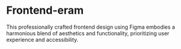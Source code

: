 # Frontend-eram
This professionally crafted frontend design using Figma embodies a harmonious blend of aesthetics and functionality, prioritizing user experience and accessibility.
